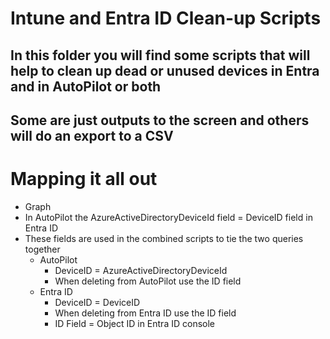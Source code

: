 # Intune and Entra ID Clean-up Scripts

## In this folder you will find some scripts that will help to clean up dead or unused devices in Entra and in AutoPilot or both
## Some are just outputs to the screen and others will do an export to a CSV

# Mapping it all out

- Graph
- In AutoPilot the AzureActiveDirectoryDeviceId field = DeviceID field in Entra ID
- These fields are used in the combined scripts to tie the two queries together
    - AutoPilot
        - DeviceID = AzureActiveDirectoryDeviceId
        - When deleting from AutoPilot use the ID field    
    - Entra ID
        - DeviceID = DeviceID
        - When deleting from Entra ID use the ID field
        - ID Field = Object ID in Entra ID console